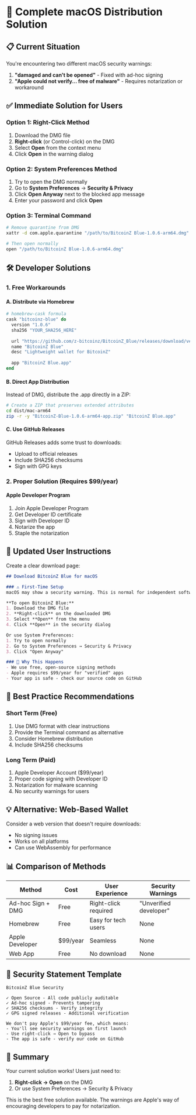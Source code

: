 # 🍎 Complete macOS Distribution Solution

## 📋 Current Situation

You're encountering two different macOS security warnings:
1. **"damaged and can't be opened"** - Fixed with ad-hoc signing
2. **"Apple could not verify... free of malware"** - Requires notarization or workaround

## ✅ Immediate Solution for Users

### Option 1: Right-Click Method
1. Download the DMG file
2. **Right-click** (or Control-click) on the DMG
3. Select **Open** from the context menu
4. Click **Open** in the warning dialog

### Option 2: System Preferences Method
1. Try to open the DMG normally
2. Go to **System Preferences** → **Security & Privacy**
3. Click **Open Anyway** next to the blocked app message
4. Enter your password and click **Open**

### Option 3: Terminal Command
```bash
# Remove quarantine from DMG
xattr -d com.apple.quarantine "/path/to/BitcoinZ Blue-1.0.6-arm64.dmg"

# Then open normally
open "/path/to/BitcoinZ Blue-1.0.6-arm64.dmg"
```

## 🛠️ Developer Solutions

### 1. Free Workarounds

#### A. Distribute via Homebrew
```ruby
# homebrew-cask formula
cask "bitcoinz-blue" do
  version "1.0.6"
  sha256 "YOUR_SHA256_HERE"
  
  url "https://github.com/z-bitcoinz/BitcoinZ_Blue/releases/download/v#{version}/BitcoinZ-Blue-#{version}-arm64.dmg"
  name "BitcoinZ Blue"
  desc "Lightweight wallet for BitcoinZ"
  
  app "BitcoinZ Blue.app"
end
```

#### B. Direct App Distribution
Instead of DMG, distribute the .app directly in a ZIP:
```bash
# Create a ZIP that preserves extended attributes
cd dist/mac-arm64
zip -r -y "BitcoinZ-Blue-1.0.6-arm64-app.zip" "BitcoinZ Blue.app"
```

#### C. Use GitHub Releases
GitHub Releases adds some trust to downloads:
- Upload to official releases
- Include SHA256 checksums
- Sign with GPG keys

### 2. Proper Solution (Requires $99/year)

#### Apple Developer Program
1. Join Apple Developer Program
2. Get Developer ID certificate
3. Sign with Developer ID
4. Notarize the app
5. Staple the notarization

## 📝 Updated User Instructions

Create a clear download page:

```markdown
## Download BitcoinZ Blue for macOS

### ⚠️ First-Time Setup
macOS may show a security warning. This is normal for independent software.

**To open BitcoinZ Blue:**
1. Download the DMG file
2. **Right-click** on the downloaded DMG
3. Select **Open** from the menu
4. Click **Open** in the security dialog

Or use System Preferences:
1. Try to open normally
2. Go to System Preferences → Security & Privacy
3. Click "Open Anyway"

### 🔐 Why This Happens
- We use free, open-source signing methods
- Apple requires $99/year for "verified" apps
- Your app is safe - check our source code on GitHub
```

## 🎯 Best Practice Recommendations

### Short Term (Free)
1. Use DMG format with clear instructions
2. Provide the Terminal command as alternative
3. Consider Homebrew distribution
4. Include SHA256 checksums

### Long Term (Paid)
1. Apple Developer Account ($99/year)
2. Proper code signing with Developer ID
3. Notarization for malware scanning
4. No security warnings for users

## 💡 Alternative: Web-Based Wallet

Consider a web version that doesn't require downloads:
- No signing issues
- Works on all platforms
- Can use WebAssembly for performance

## 📊 Comparison of Methods

| Method | Cost | User Experience | Security Warnings |
|--------|------|----------------|-------------------|
| Ad-hoc Sign + DMG | Free | Right-click required | "Unverified developer" |
| Homebrew | Free | Easy for tech users | None |
| Apple Developer | $99/year | Seamless | None |
| Web App | Free | No download | None |

## 🔐 Security Statement Template

```
BitcoinZ Blue Security

✓ Open Source - All code publicly auditable
✓ Ad-hoc signed - Prevents tampering
✓ SHA256 checksums - Verify integrity
✓ GPG signed releases - Additional verification

We don't pay Apple's $99/year fee, which means:
- You'll see security warnings on first launch
- Use right-click → Open to bypass
- The app is safe - verify our code on GitHub
```

## 🎉 Summary

Your current solution works! Users just need to:
1. **Right-click → Open** on the DMG
2. Or use System Preferences → Security & Privacy

This is the best free solution available. The warnings are Apple's way of encouraging developers to pay for notarization.
